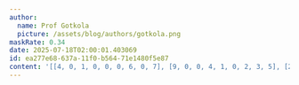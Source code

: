 ```yaml
---
author:
  name: Prof Gotkola
  picture: /assets/blog/authors/gotkola.png
maskRate: 0.34
date: 2025-07-18T02:00:01.403069
id: ea277e68-637a-11f0-b564-71e1480f5e87
content: '[[4, 0, 1, 0, 0, 0, 6, 0, 7], [9, 0, 0, 4, 1, 0, 2, 3, 5], [2, 5, 0, 0, 7, 0, 8, 4, 1], [5, 0, 0, 0, 6, 7, 4, 8, 0], [0, 6, 8, 1, 9, 4, 0, 7, 2], [7, 4, 2, 8, 5, 3, 0, 1, 0], [6, 2, 0, 7, 8, 1, 0, 5, 9], [8, 0, 0, 0, 3, 0, 1, 6, 4], [1, 3, 5, 6, 0, 9, 0, 2, 8]]'
---
```

